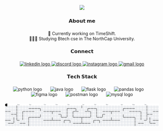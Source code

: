 <div align="center">
  <img height="200" src="https://i.pinimg.com/736x/ae/0b/d7/ae0bd7670359be036eac337dd020d35a.jpg"  />
</div>

###

<h3 align="center">𝗔𝗯𝗼𝘂𝘁 𝗺𝗲</h3>

###

<p align="center">🔭 Currently working on TimeShift.<br>👨🏼‍🎓 Studying Btech cse in The NorthCap University.</p>

###

<h3 align="center">𝗖𝗼𝗻𝗻𝗲𝗰𝘁</h3>

###

<div align="center">
  <a href="https://www.linkedin.com/in/krishhpandit/" target="_blank">
    <img src="https://raw.githubusercontent.com/maurodesouza/profile-readme-generator/master/src/assets/icons/social/linkedin/default.svg" width="52" height="40" alt="linkedin logo"  />
  </a>
  <a href="https://discord.com/users/rajupandit" target="_blank">
    <img src="https://raw.githubusercontent.com/maurodesouza/profile-readme-generator/master/src/assets/icons/social/discord/default.svg" width="52" height="40" alt="discord logo"  />
  </a>
  <a href="instagram.com/k5hzz" target="_blank">
    <img src="https://raw.githubusercontent.com/maurodesouza/profile-readme-generator/master/src/assets/icons/social/instagram/default.svg" width="52" height="40" alt="instagram logo"  />
  </a>
  <a href="potato124mashed@gmail.com" target="_blank">
    <img src="https://raw.githubusercontent.com/maurodesouza/profile-readme-generator/master/src/assets/icons/social/gmail/default.svg" width="52" height="40" alt="gmail logo"  />
  </a>
</div>

###

<h3 align="center">𝗧𝗲𝗰𝗵 𝗦𝘁𝗮𝗰𝗸</h3>

###

<div align="center">
  <img src="https://cdn.jsdelivr.net/gh/devicons/devicon/icons/python/python-original.svg" height="44" alt="python logo"  />
  <img width="19" />
  <img src="https://cdn.jsdelivr.net/gh/devicons/devicon/icons/java/java-original.svg" height="44" alt="java logo"  />
  <img width="19" />
  <img src="https://skillicons.dev/icons?i=flask" height="44" alt="flask logo"  />
  <img width="19" />
  <img src="https://cdn.jsdelivr.net/gh/devicons/devicon/icons/pandas/pandas-original.svg" height="44" alt="pandas logo"  />
  <img width="19" />
  <img src="https://cdn.jsdelivr.net/gh/devicons/devicon/icons/figma/figma-original.svg" height="44" alt="figma logo"  />
  <img width="19" />
  <img src="https://cdn.simpleicons.org/postman/FF6C37" height="44" alt="postman logo"  />
  <img width="19" />
  <img src="https://cdn.jsdelivr.net/gh/devicons/devicon/icons/mysql/mysql-original.svg" height="44" alt="mysql logo"  />
</div>

###

<picture>
  <source media="(prefers-color-scheme: dark)" srcset="https://raw.githubusercontent.com/letrajufuh/letrajufuh/output/pacman-contribution-graph-dark.svg">
  <source media="(prefers-color-scheme: light)" srcset="https://raw.githubusercontent.com/letrajufuh/letrajufuh/output/pacman-contribution-graph.svg">
  <img alt="pacman contribution graph" src="https://raw.githubusercontent.com/letrajufuh/letrajufuh/output/pacman-contribution-graph.svg">
</picture>

###
